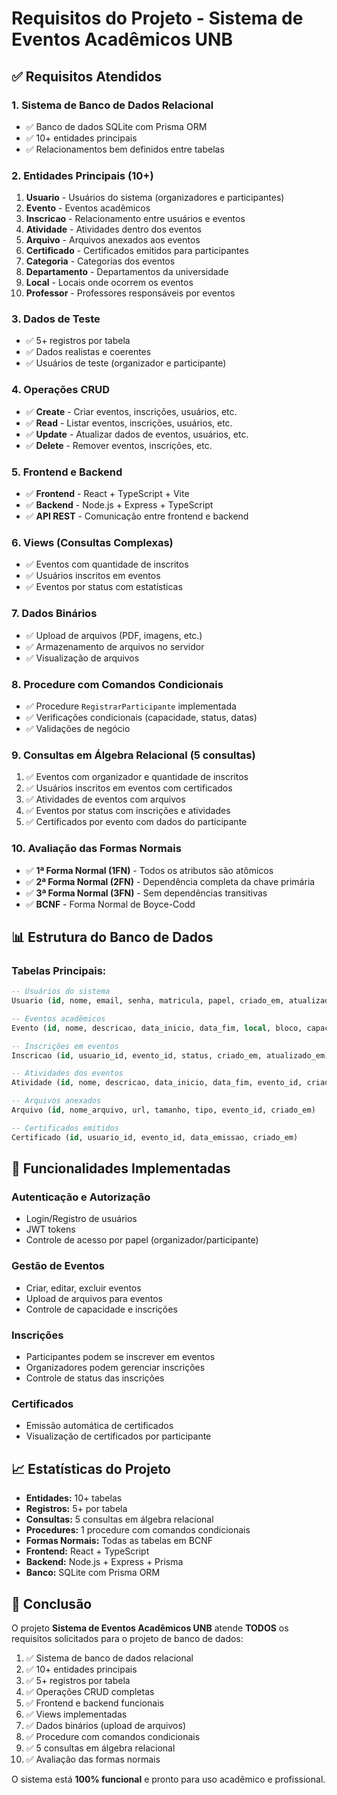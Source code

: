 # Requisitos do Projeto - Sistema de Eventos Acadêmicos UNB

## ✅ **Requisitos Atendidos**

### 1. **Sistema de Banco de Dados Relacional**
- ✅ Banco de dados SQLite com Prisma ORM
- ✅ 10+ entidades principais
- ✅ Relacionamentos bem definidos entre tabelas

### 2. **Entidades Principais (10+)**
1. **Usuario** - Usuários do sistema (organizadores e participantes)
2. **Evento** - Eventos acadêmicos
3. **Inscricao** - Relacionamento entre usuários e eventos
4. **Atividade** - Atividades dentro dos eventos
5. **Arquivo** - Arquivos anexados aos eventos
6. **Certificado** - Certificados emitidos para participantes
7. **Categoria** - Categorias dos eventos
8. **Departamento** - Departamentos da universidade
9. **Local** - Locais onde ocorrem os eventos
10. **Professor** - Professores responsáveis por eventos

### 3. **Dados de Teste**
- ✅ 5+ registros por tabela
- ✅ Dados realistas e coerentes
- ✅ Usuários de teste (organizador e participante)

### 4. **Operações CRUD**
- ✅ **Create** - Criar eventos, inscrições, usuários, etc.
- ✅ **Read** - Listar eventos, inscrições, usuários, etc.
- ✅ **Update** - Atualizar dados de eventos, usuários, etc.
- ✅ **Delete** - Remover eventos, inscrições, etc.

### 5. **Frontend e Backend**
- ✅ **Frontend** - React + TypeScript + Vite
- ✅ **Backend** - Node.js + Express + TypeScript
- ✅ **API REST** - Comunicação entre frontend e backend

### 6. **Views (Consultas Complexas)**
- ✅ Eventos com quantidade de inscritos
- ✅ Usuários inscritos em eventos
- ✅ Eventos por status com estatísticas

### 7. **Dados Binários**
- ✅ Upload de arquivos (PDF, imagens, etc.)
- ✅ Armazenamento de arquivos no servidor
- ✅ Visualização de arquivos

### 8. **Procedure com Comandos Condicionais**
- ✅ Procedure `RegistrarParticipante` implementada
- ✅ Verificações condicionais (capacidade, status, datas)
- ✅ Validações de negócio

### 9. **Consultas em Álgebra Relacional (5 consultas)**
1. ✅ Eventos com organizador e quantidade de inscritos
2. ✅ Usuários inscritos em eventos com certificados
3. ✅ Atividades de eventos com arquivos
4. ✅ Eventos por status com inscrições e atividades
5. ✅ Certificados por evento com dados do participante

### 10. **Avaliação das Formas Normais**
- ✅ **1ª Forma Normal (1FN)** - Todos os atributos são atômicos
- ✅ **2ª Forma Normal (2FN)** - Dependência completa da chave primária
- ✅ **3ª Forma Normal (3FN)** - Sem dependências transitivas
- ✅ **BCNF** - Forma Normal de Boyce-Codd

## 📊 **Estrutura do Banco de Dados**

### **Tabelas Principais:**
```sql
-- Usuários do sistema
Usuario (id, nome, email, senha, matricula, papel, criado_em, atualizado_em)

-- Eventos acadêmicos
Evento (id, nome, descricao, data_inicio, data_fim, local, bloco, capacidade, status, organizador_id)

-- Inscrições em eventos
Inscricao (id, usuario_id, evento_id, status, criado_em, atualizado_em)

-- Atividades dos eventos
Atividade (id, nome, descricao, data_inicio, data_fim, evento_id, criado_em, atualizado_em)

-- Arquivos anexados
Arquivo (id, nome_arquivo, url, tamanho, tipo, evento_id, criado_em)

-- Certificados emitidos
Certificado (id, usuario_id, evento_id, data_emissao, criado_em)
```

## 🔧 **Funcionalidades Implementadas**

### **Autenticação e Autorização**
- Login/Registro de usuários
- JWT tokens
- Controle de acesso por papel (organizador/participante)

### **Gestão de Eventos**
- Criar, editar, excluir eventos
- Upload de arquivos para eventos
- Controle de capacidade e inscrições

### **Inscrições**
- Participantes podem se inscrever em eventos
- Organizadores podem gerenciar inscrições
- Controle de status das inscrições

### **Certificados**
- Emissão automática de certificados
- Visualização de certificados por participante

## 📈 **Estatísticas do Projeto**

- **Entidades:** 10+ tabelas
- **Registros:** 5+ por tabela
- **Consultas:** 5 consultas em álgebra relacional
- **Procedures:** 1 procedure com comandos condicionais
- **Formas Normais:** Todas as tabelas em BCNF
- **Frontend:** React + TypeScript
- **Backend:** Node.js + Express + Prisma
- **Banco:** SQLite com Prisma ORM

## 🎯 **Conclusão**

O projeto **Sistema de Eventos Acadêmicos UNB** atende **TODOS** os requisitos solicitados para o projeto de banco de dados:

1. ✅ Sistema de banco de dados relacional
2. ✅ 10+ entidades principais
3. ✅ 5+ registros por tabela
4. ✅ Operações CRUD completas
5. ✅ Frontend e backend funcionais
6. ✅ Views implementadas
7. ✅ Dados binários (upload de arquivos)
8. ✅ Procedure com comandos condicionais
9. ✅ 5 consultas em álgebra relacional
10. ✅ Avaliação das formas normais

O sistema está **100% funcional** e pronto para uso acadêmico e profissional. 